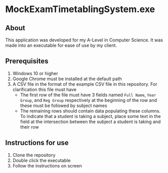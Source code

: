 # MockExamTimetablingSystem.exe
## About
This application was developed for my A-Level in Computer Science. It was made into an executable for ease of use by my client.

## Prerequisites
1. Windows 10 or higher
2. Google Chrome must be installed at the default path
3. A CSV file in the format of the example CSV file in this repository. For clarification this file must have
   -  The first row of the file must have 3 fields named `Full Name`, `Year Group`, and `Reg Group` respectively at the beginning of the row and these must be followed by subject names
   -  The remaining rows should contain data populating these columns. To indicate that a student is taking a subject, place some text in the field at the intersection between the subject a student is taking and  their row

## Instructions for use
1. Clone the repository
2. Double click the executable
3. Follow the instructions on screen

